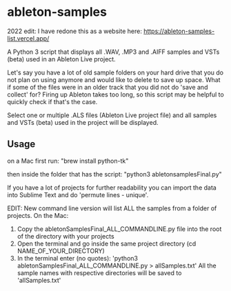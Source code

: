 # ableton-samples

2022 edit: I have redone this as a website here: https://ableton-samples-list.vercel.app/

A Python 3 script that displays all .WAV, .MP3 and .AIFF samples and VSTs (beta) used in an Ableton Live project.

Let's say you have a lot of old sample folders on your hard drive that you do not plan on using anymore and would like to delete to save up space. What if some of the files were in an older track that you did not do 'save and collect' for? Firing up Ableton takes too long, so this script may be helpful to quickly check if that's the case.

Select one or multiple .ALS files (Ableton Live project file) and all samples and VSTs (beta) used in the project will be displayed.

## Usage

on a Mac first run: 
"brew install python-tk"

then inside the folder that has the script:
"python3 abletonsamplesFinal.py" 

If you have a lot of projects for further readability you can import the data into Sublime Text and do 'permute lines - unique'.

EDIT: New command line version will list ALL the samples from a folder of projects. 
On the Mac:
1. Copy the abletonSamplesFinal_ALL_COMMANDLINE.py file into the root of the directory with your projects
2. Open the terminal and go inside the same project directory (cd NAME_OF_YOUR_DIRECTORY)
3. In the terminal enter (no quotes): 'python3 abletonSamplesFinal_ALL_COMMANDLINE.py > allSamples.txt'
All the sample names with respective directories will be saved to 'allSamples.txt'


